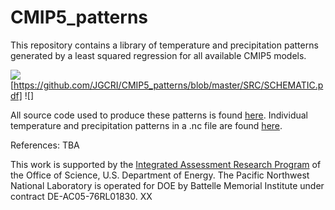 # CMIP5_patterns
This repository contains a library of temperature and precipitation patterns generated by a least squared regression for all available CMIP5 models. 

![](https://github.com/JGCRI/CMIP5_patterns/SRC/SCHEMATIC.png)
[https://github.com/JGCRI/CMIP5_patterns/blob/master/SRC/SCHEMATIC.pdf]
![]


All source code used to produce these patterns is found [here](https://github.com/JGCRI/CMIP5_patterns/tree/master/SRC). Individual temperature and precipitation patterns in a .nc file are found [here](https://github.com/JGCRI/CMIP5_patterns/tree/master/DATA).

References:
TBA

This work is supported by the [Integrated Assessment Research Program](http://science.energy.gov/ber/research/cesd/integrated-assessment-of-global-climate-change/) of the Office of Science, U.S. Department of Energy. The Pacific Northwest National Laboratory is operated for DOE by Battelle Memorial Institute under contract DE-AC05-76RL01830.
XX
